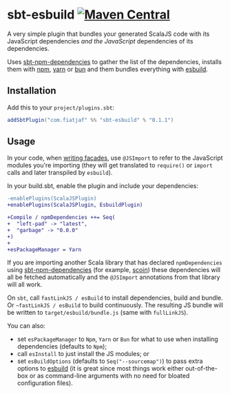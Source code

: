 # sbt-esbuild [![Maven Central](https://maven-badges.herokuapp.com/maven-central/com.fiatjaf/sbt-esbuild_2.12_1.0/badge.svg)](https://repo1.maven.org/maven2/com/fiatjaf/sbt-esbuild_2.12_1.0/)

A very simple plugin that bundles your generated ScalaJS code with its JavaScript dependencies _and the JavaScript_ dependencies of its dependencies.

Uses [sbt-npm-dependencies](https://github.com/davenverse/sbt-npm-dependencies) to gather the list of the dependencies, installs them with [npm](https://www.npmjs.com), [yarn](https://yarnpkg.com) or [bun](https://bun.sh) and them bundles everything with [esbuild](https://esbuild.github.io/).

## Installation

Add this to your `project/plugins.sbt`:

```scala
addSbtPlugin("com.fiatjaf" %% "sbt-esbuild" % "0.1.1")
```

## Usage

In your code, when [writing facades](http://www.scala-js.org/doc/interoperability/facade-types.html), use `@JSImport` to refer to the JavaScript modules you're importing (they will get translated to `require()` or `import` calls and later transpiled by `esbuild`).

In your build.sbt, enable the plugin and include your dependencies:

```diff
-enablePlugins(ScalaJSPlugin)
+enablePlugins(ScalaJSPlugin, EsbuildPlugin)

+Compile / npmDependencies ++= Seq(
+  "left-pad" -> "latest",
+  "garbage" -> "0.0.0"
+)
+
+esPackageManager = Yarn
```

If you are importing another Scala library that has declared `npmDependencies` using [sbt-npm-dependencies](https://github.com/davenverse/sbt-npm-dependencies) (for example, [scoin](https://github.com/fiatjaf/scoin)) these dependencies will all be fetched automatically and the `@JSImport` annotations from that library will all work.

On `sbt`, call `fastLinkJS / esBuild` to install dependencies, build and bundle. Or `~fastLinkJS / esBuild` to build continuously. The resulting JS bundle will be written to `target/esbuild/bundle.js` (same with `fullLinkJS`).

You can also:
  - set `esPackageManager` to `Npm`, `Yarn` or `Bun` for what to use when installing dependencies (defaults to `Npm`);
  - call `esInstall` to just install the JS modules; or
  - set `esBuildOptions` (defaults to `Seq("--sourcemap")`) to pass extra options to [esbuild](https://esbuild.github.io/api/#simple-options) (it is great since most things work either out-of-the-box or as command-line arguments with no need for bloated configuration files).
